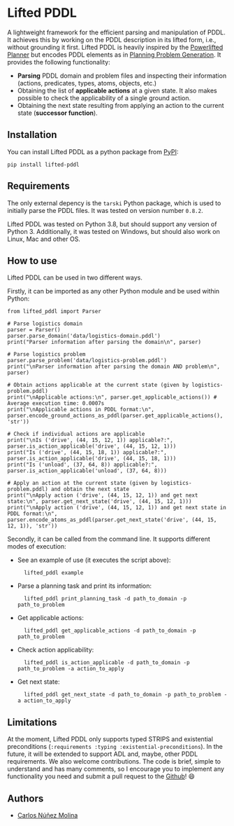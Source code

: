 # Lifted PDDL
A lightweight framework for the efficient parsing and manipulation of PDDL. 
It achieves this by working on the PDDL description in its lifted form, i.e., without grounding it first. Lifted PDDL is heavily inspired by the [Powerlifted Planner](https://github.com/abcorrea/powerlifted) but encodes PDDL elements as in [Planning Problem Generation](https://github.com/ari-dasci/S-PlanningProblemGeneration). It provides the following functionality:

 - **Parsing** PDDL domain and problem files and inspecting their information (actions, predicates, types, atoms, objects, etc.)
 - Obtaining the list of **applicable actions** at a given state. It also makes possible to check the applicability of a single ground action.
 - Obtaining the next state resulting from applying an action to the current state (**successor function**).

## Installation

You can install Lifted PDDL as a python package from [PyPI](https://pypi.org):

    pip install lifted-pddl

## Requirements

The only external depency is the `tarski` Python package, which is used to initially parse the PDDL files. It was tested on version number `0.8.2`.

Lifted PDDL was tested on Python 3.8, but should support any version of Python 3. Additionally, it was tested on Windows, but should also work on Linux, Mac and other OS.

## How to use

Lifted PDDL can be used in two different ways.

Firstly, it can be imported as any other Python module and be used within Python:

    from lifted_pddl import Parser
    
    # Parse logistics domain
	parser = Parser()
	parser.parse_domain('data/logistics-domain.pddl')
	print("Parser information after parsing the domain\n", parser)

	# Parse logistics problem
	parser.parse_problem('data/logistics-problem.pddl')
	print("\nParser information after parsing the domain AND problem\n", parser)

	# Obtain actions applicable at the current state (given by logistics-problem.pddl)
	print("\nApplicable actions:\n", parser.get_applicable_actions()) # Average execution time: 0.0007s
	print("\nApplicable actions in PDDL format:\n", parser.encode_ground_actions_as_pddl(parser.get_applicable_actions(), 'str'))

	# Check if individual actions are applicable
	print("\nIs ('drive', (44, 15, 12, 1)) applicable?:", parser.is_action_applicable('drive', (44, 15, 12, 1)))
	print("Is ('drive', (44, 15, 18, 1)) applicable?:", parser.is_action_applicable('drive', (44, 15, 18, 1)))
	print("Is ('unload', (37, 64, 8)) applicable?:", parser.is_action_applicable('unload', (37, 64, 8)))

	# Apply an action at the current state (given by logistics-problem.pddl) and obtain the next state
	print("\nApply action ('drive', (44, 15, 12, 1)) and get next state:\n", parser.get_next_state('drive', (44, 15, 12, 1)))
	print("\nApply action ('drive', (44, 15, 12, 1)) and get next state in PDDL format:\n", parser.encode_atoms_as_pddl(parser.get_next_state('drive', (44, 15, 12, 1)), 'str'))

Secondly, it can be called from the command line. It supports different modes of execution:

- See an example of use (it executes the script above):

		lifted_pddl example

- Parse a planning task and print its information:

		lifted_pddl print_planning_task -d path_to_domain -p path_to_problem

- Get applicable actions:

		lifted_pddl get_applicable_actions -d path_to_domain -p path_to_problem

- Check action applicability:

		lifted_pddl is_action_applicable -d path_to_domain -p path_to_problem -a action_to_apply

- Get next state:

		lifted_pddl get_next_state -d path_to_domain -p path_to_problem -a action_to_apply

## Limitations

At the moment, Lifted PDDL only supports typed STRIPS and existential preconditions (`:requirements :typing :existential-preconditions`). In the future, it will be extended to support ADL and, maybe, other PDDL requirements. We also welcome contributions. The code is brief, simple to understand and has many comments, so I encourage you to implement any functionality you need and submit a pull request to the [Github](https://github.com/AI-Planning/lifted-pddl)! 😄

## Authors

 - [Carlos Núñez Molina](https://github.com/TheAeryan)
